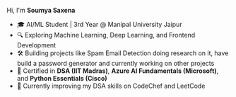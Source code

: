 Hi, I'm **Soumya Saxena** 
- 🎓 AI/ML Student | 3rd Year @ Manipal University Jaipur  
- 🔍 Exploring Machine Learning, Deep Learning, and Frontend Development  
- 🛠️ Building projects like Spam Email Detection doing research on it, have build a password generator and currently working on other projects
- 📜 Certified in **DSA (IIT Madras)**, **Azure AI Fundamentals (Microsoft)**, and **Python Essentials (Cisco)**  
- 🌱 Currently improving my DSA skills on CodeChef and LeetCode  
  
